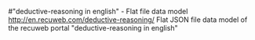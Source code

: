 #"deductive-reasoning in english" - Flat file data model
http://en.recuweb.com/deductive-reasoning/
Flat JSON file data model of the recuweb portal "deductive-reasoning in english"
